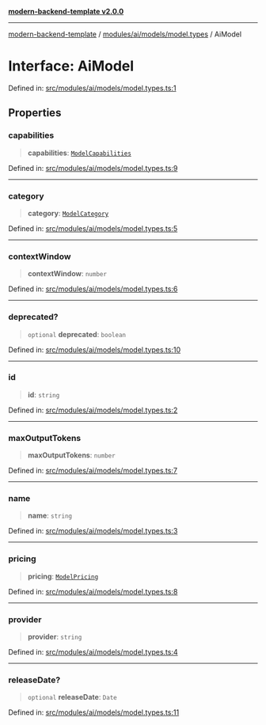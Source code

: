 [**modern-backend-template v2.0.0**](../../../../../README.md)

***

[modern-backend-template](../../../../../modules.md) / [modules/ai/models/model.types](../README.md) / AiModel

# Interface: AiModel

Defined in: [src/modules/ai/models/model.types.ts:1](https://github.com/maemreyo/saas-4cus-nodejs/blob/2a5b3f3aa11335dfa561e80e1feabb8e6084261e/src/modules/ai/models/model.types.ts#L1)

## Properties

### capabilities

> **capabilities**: [`ModelCapabilities`](ModelCapabilities.md)

Defined in: [src/modules/ai/models/model.types.ts:9](https://github.com/maemreyo/saas-4cus-nodejs/blob/2a5b3f3aa11335dfa561e80e1feabb8e6084261e/src/modules/ai/models/model.types.ts#L9)

***

### category

> **category**: [`ModelCategory`](../enumerations/ModelCategory.md)

Defined in: [src/modules/ai/models/model.types.ts:5](https://github.com/maemreyo/saas-4cus-nodejs/blob/2a5b3f3aa11335dfa561e80e1feabb8e6084261e/src/modules/ai/models/model.types.ts#L5)

***

### contextWindow

> **contextWindow**: `number`

Defined in: [src/modules/ai/models/model.types.ts:6](https://github.com/maemreyo/saas-4cus-nodejs/blob/2a5b3f3aa11335dfa561e80e1feabb8e6084261e/src/modules/ai/models/model.types.ts#L6)

***

### deprecated?

> `optional` **deprecated**: `boolean`

Defined in: [src/modules/ai/models/model.types.ts:10](https://github.com/maemreyo/saas-4cus-nodejs/blob/2a5b3f3aa11335dfa561e80e1feabb8e6084261e/src/modules/ai/models/model.types.ts#L10)

***

### id

> **id**: `string`

Defined in: [src/modules/ai/models/model.types.ts:2](https://github.com/maemreyo/saas-4cus-nodejs/blob/2a5b3f3aa11335dfa561e80e1feabb8e6084261e/src/modules/ai/models/model.types.ts#L2)

***

### maxOutputTokens

> **maxOutputTokens**: `number`

Defined in: [src/modules/ai/models/model.types.ts:7](https://github.com/maemreyo/saas-4cus-nodejs/blob/2a5b3f3aa11335dfa561e80e1feabb8e6084261e/src/modules/ai/models/model.types.ts#L7)

***

### name

> **name**: `string`

Defined in: [src/modules/ai/models/model.types.ts:3](https://github.com/maemreyo/saas-4cus-nodejs/blob/2a5b3f3aa11335dfa561e80e1feabb8e6084261e/src/modules/ai/models/model.types.ts#L3)

***

### pricing

> **pricing**: [`ModelPricing`](ModelPricing.md)

Defined in: [src/modules/ai/models/model.types.ts:8](https://github.com/maemreyo/saas-4cus-nodejs/blob/2a5b3f3aa11335dfa561e80e1feabb8e6084261e/src/modules/ai/models/model.types.ts#L8)

***

### provider

> **provider**: `string`

Defined in: [src/modules/ai/models/model.types.ts:4](https://github.com/maemreyo/saas-4cus-nodejs/blob/2a5b3f3aa11335dfa561e80e1feabb8e6084261e/src/modules/ai/models/model.types.ts#L4)

***

### releaseDate?

> `optional` **releaseDate**: `Date`

Defined in: [src/modules/ai/models/model.types.ts:11](https://github.com/maemreyo/saas-4cus-nodejs/blob/2a5b3f3aa11335dfa561e80e1feabb8e6084261e/src/modules/ai/models/model.types.ts#L11)
